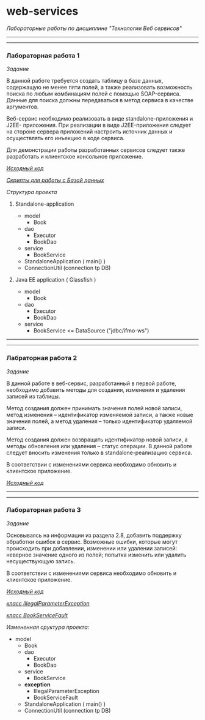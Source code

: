 # web-services

*Лабораторные работы по дисциплине "Технологии Веб сервисов"*

---
---

### Лабораторная работа 1

*Задание*

В данной работе требуется создать таблицу в базе данных, содержащую не менее пяти полей, а также реализовать возможность
поиска по любым комбинациям полей с помощью SOAP-сервиса. Данные для поиска должны передаваться в метод сервиса в
качестве аргументов.

Веб-сервис необходимо реализовать в виде standalone-приложения и J2EE- приложения. При реализации в виде J2EE-приложения
следует на стороне сервера приложений настроить источник данных и осуществлять его инъекцию в коде сервиса.

Для демонстрации работы разработанных сервисов следует также разработать и клиентское консольное приложение.

[*Исходный код*](https://github.com/AnastasiyaSmirnova/web-services/tree/laboratory-work-1)

[*Скрипты для работы с Базой данных*](https://github.com/AnastasiyaSmirnova/web-services/tree/laboratory-work-1/sql)

*Структура проекта*

1. Standalone-application
    * model
        * Book
    * dao
        * Executor
        * BookDao
    * service
        * BookService
    * StandaloneApplication ( main() )
    * ConnectionUtil (connection tp DB)


2. Java EE application ( Glassfish )
    * model
        * Book
    * dao
        * Executor
        * BookDao
    * service
        * BookService <= DataSource ("jdbc/ifmo-ws")

---
---

### Лабраторная работа 2

*Задание*

В данной работе в веб-сервис, разработанный в первой работе, необходимо добавить методы для создания, изменения и
удаления записей из таблицы.

Метод создания должен принимать значения полей новой записи, метод изменения – идентификатор изменяемой записи, а также
новые значения полей, а метод удаления – только идентификатор удаляемой записи.

Метод создания должен возвращать идентификатор новой записи, а методы обновления или удаления – статус операции. В
данной работе следует вносить изменения только в standalone-реализацию сервиса.

В соответствии с изменениями сервиса необходимо обновить и клиентское приложение.

[*Исходный код*](https://github.com/AnastasiyaSmirnova/web-services/tree/laboratory-work-2)


---
---

### Лабораторная работа 3

*Задание*

Основываясь на информации из раздела 2.8, добавить поддержку обработки ошибок в сервис. Возможные ошибки, которые могут
происходить при добавлении, изменении или удалении записей: неверное значение одного из полей; попытка изменить или
удалить несуществующую запись.

В соответствии с изменениями сервиса необходимо обновить и клиентское приложение.

[*Исходный код*](https://github.com/AnastasiyaSmirnova/web-services/tree/laboratory-work-3)

[*класс
IllegalParameterException*](https://github.com/AnastasiyaSmirnova/web-services/blob/laboratory-work-3/standalone-application/src/main/java/itmo/web_services/exception/IllegalParameterException.java)

[*класс
BookServiceFault*](https://github.com/AnastasiyaSmirnova/web-services/blob/laboratory-work-3/standalone-application/src/main/java/itmo/web_services/exception/BookServiceFault.java)

*Измененная сруктура проекта:*
* model
  * Book
  * dao
     * Executor
     * BookDao
  * service
     * BookService
  * **exception**
    * IllegalParameterException
    * BookServiceFault
  * StandaloneApplication ( main() )
  * ConnectionUtil (connection tp DB)
